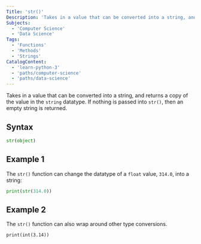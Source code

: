 ```yaml
---
Title: 'str()'
Description: 'Takes in a value that can be converted into a string, and returns a copy of the value in the string datatype.'
Subjects:
  - 'Computer Science'
  - 'Data Science'
Tags:
  - 'Functions'
  - 'Methods'
  - 'Strings'
CatalogContent:
  - 'learn-python-3'
  - 'paths/computer-science'
  - 'paths/data-science'
---
```


Takes in a value that can be converted into a string, and returns a copy of the value in the `string` datatype. If nothing is passed into `str()`, then an empty string is returned.

## Syntax

```py
str(object)
```

## Example 1

The `str()` function can change the datatype of a `float` value, `314.0`, into a string:

```python
print(str(314.0))
```

## Example 2

The `str()` function can also wrap around other type conversions.

```codebyte/python
print(int(3.14))
```
